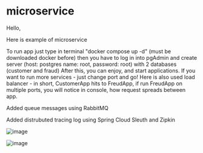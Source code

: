 # microservice
Hello,

Here is example of microservice

To run app just type in terminal
"docker compose up -d"  (must be downloaded docker before)
then you have to log in into pgAdmin and create server (host: postgres name: root, password: root) with 2 databases (customer and fraud)
After this, you can enjoy, and start applications. If you want to run more services - just change port and go!
Here is also used load balancer - in short, CustomerApp hits to FreudApp, if run FreudApp on multiple ports, you will notice in console, how request spreads between app.

Added queue messages using RabbitMQ 

Added distrubuted tracing log using Spring Cloud Sleuth and Zipkin 

![image](https://user-images.githubusercontent.com/82658699/193277155-eb26bf14-5e45-497a-9172-327d21c15d1a.png)


![image](https://user-images.githubusercontent.com/82658699/193276867-2d1c942c-8b29-438a-ad3a-6aa5279aae76.png)

